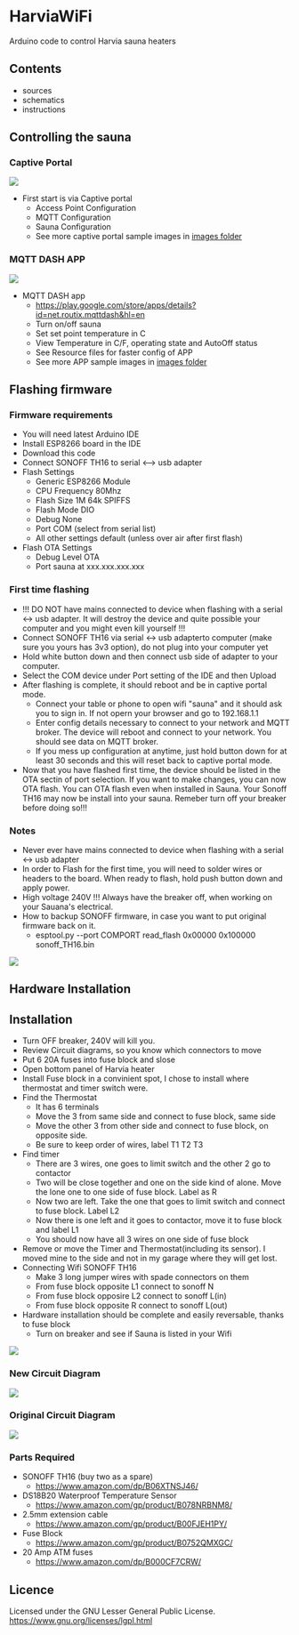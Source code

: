 # HarviaWiFi

Arduino code to control Harvia sauna heaters 

## Contents
- sources
- schematics
- instructions

## Controlling the sauna
### Captive Portal
<img src="https://github.com/SwiCago/HarviaWiFi/blob/master/images/CaptivePortal1.png"/>

- First start is via Captive portal
    - Access Point Configuration
    - MQTT Configuration
    - Sauna Configuration
    - See more captive portal sample images in <a href="https://github.com/SwiCago/HarviaWiFi/tree/master/images">images folder</a>
    
### MQTT DASH APP
<img src="https://github.com/SwiCago/HarviaWiFi/blob/master/images/Sauna_App_Heating.png"/>

- MQTT DASH app
    - https://play.google.com/store/apps/details?id=net.routix.mqttdash&hl=en
    - Turn on/off sauna
    - Set set point temperature in C
    - View Temperature in C/F, operating state and AutoOff status
    - See Resource files for faster config of APP
    - See more APP sample images in <a href="https://github.com/SwiCago/HarviaWiFi/tree/master/images">images folder</a>

## Flashing firmware
### Firmware requirements
- You will need latest Arduino IDE
- Install ESP8266 board in the IDE
- Download this code
- Connect SONOFF TH16 to serial <--> usb adapter
- Flash Settings
    - Generic ESP8266 Module
    - CPU Frequency 80Mhz
    - Flash Size 1M 64k SPIFFS
    - Flash Mode DIO
    - Debug None
    - Port COM (select from serial list)
    - All other settings default (unless over air after first flash)
- Flash OTA Settings
  - Debug Level OTA
  - Port sauna at xxx.xxx.xxx.xxx

### First time flashing
- !!! DO NOT have mains connected to device when flashing with a serial <-> usb adapter. It will destroy the device and quite possible your computer and you might even kill yourself !!!
- Connect SONOFF TH16 via serial <-> usb adapterto computer (make sure you yours has 3v3 option), do not plug into your computer yet
- Hold white button down and then connect usb side of adapter to your computer.
- Select the COM device under Port setting of the IDE and then Upload
- After flashing is complete, it should reboot and be in captive portal mode.
    - Connect your table or phone to open wifi "sauna" and it should ask you to sign in. If not opern your browser and go to 192.168.1.1
    - Enter config details necessary to connect to your network and MQTT broker. The device will reboot and connect to your network. You should see data on MQTT broker.
    - If you mess up configuration at anytime, just hold button down for at least 30 seconds and this will reset back to captive portal mode.
- Now that you have flashed first time, the device should be listed in the OTA sectin of port selection. If you want to make changes, you can now OTA flash. You can OTA flash even when installed in Sauna. Your Sonoff TH16 may now be install into your sauna. Remeber turn off your breaker before doing so!!!

### Notes

- Never ever have mains connected to device when flashing with a serial <-> usb adapter
- In order to Flash for the first time, you will need to solder wires or headers to the board. When ready to flash, hold push button down and apply power.
- High voltage 240V !!! Always have the breaker off, when working on your Sauana's electrical.
- How to backup SONOFF firmware, in case you want to put original firmware back on it.
    - esptool.py --port COMPORT read_flash 0x00000 0x100000 sonoff_TH16.bin
    
<img src="https://github.com/SwiCago/HarviaWiFi/blob/master/images/TH16_board.png"/>

## Hardware Installation

## Installation
- Turn OFF breaker, 240V will kill you.
- Review Circuit diagrams, so you know which connectors to move
- Put 6 20A fuses into fuse block and slose
- Open bottom panel of Harvia heater
- Install Fuse block in a convinient spot, I chose to install where thermostat and timer switch were.
- Find the Thermostat
    - It has 6 terminals
    - Move the 3 from same side and connect to fuse block, same side
    - Move the other 3 from other side and connect to fuse block, on opposite side.
    - Be sure to keep order of wires, label T1 T2 T3
- Find timer
    - There are 3 wires, one goes to limit switch and the other 2 go to contactor
    - Two will be close together and one on the side kind of alone. Move the lone one to one side of fuse block. Label as R
    - Now two are left. Take the one that goes to limit switch and connect to fuse block. Label L2
    - Now there is one left and it goes to contactor, move it to fuse block and label L1
    - You should now have all 3 wires on one side of fuse block
- Remove or move the Timer and Thermostat(including its sensor). I moved mine to the side and not in my garage where they will get lost.
- Connecting Wifi SONOFF TH16
    - Make 3 long jumper wires with spade connectors on them
    - From fuse block opposite L1 connect to sonoff N
    - From fuse block opposire L2 connect to sonoff L(in)
    - From fuse block opposite R connect to sonoff L(out)
- Hardware installation should be complete and easily reversable, thanks to fuse block
    - Turn on breaker and see if Sauna is listed in your Wifi
 <img src="https://github.com/SwiCago/HarviaWiFi/blob/master/images/wifi.png"/>

### New Circuit Diagram

<img src="https://github.com/SwiCago/HarviaWiFi/blob/master/images/schematic.png"/>

### Original Circuit Diagram

<img src="https://github.com/SwiCago/HarviaWiFi/blob/master/images/schematic_original.png"/>

### Parts Required

- SONOFF TH16 (buy two as a spare)
    - https://www.amazon.com/dp/B06XTNSJ46/
- DS18B20 Waterproof Temperature Sensor
    - https://www.amazon.com/gp/product/B078NRBNM8/
- 2.5mm extension cable
    - https://www.amazon.com/gp/product/B00FJEH1PY/
- Fuse Block
    - https://www.amazon.com/gp/product/B0752QMXGC/
- 20 Amp ATM fuses
    - https://www.amazon.com/dp/B000CF7CRW/
  

## Licence

Licensed under the GNU Lesser General Public License.
https://www.gnu.org/licenses/lgpl.html
